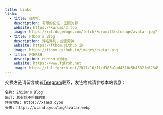```yaml
---
title: Links
links:
  - title: 绎梦机
    description: 有限的记忆，无限的梦
    website: https://kurumit3.top
    image: https://rmt.dogedoge.com/fetch/kurumit3/storage/avatar.jpg?fmt=webp
  - title: Ftbom's Blog
    description: 浮名浮利，虚苦劳神
    website: https://ftbom.github.io
    image: https://ftbom.github.io/images/avatar.png
  - title: FGHRSH
    description: FGHRSH 的博客
    website: https://www.fghrsh.net
    image: https://fp1.fghrsh.net/2017/10/11/d383a9ad4318c5b4332fe02845f5323a.jpg
---
```


交换友链请留言或者[Telegram](https://t.me/zhiim_0)联系，友链格式请参考本站信息：

```
名称: Zhiim's Blog
简介: 总有想不明白的事
博客地址: https://xland.cyou
头像: https://xland.cyou/img/avatar.webp
```


